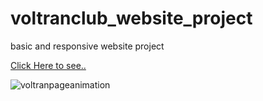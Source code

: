 # voltranclub_website_project
basic and responsive website project

[Click Here to see..](https://fatihcaliss.github.io/voltranclub_website_project/)

![voltranpageanimation](https://github.com/fatihcaliss/voltranclub_website_project/blob/master/voltranpage-animation.gif?raw=true)
